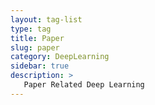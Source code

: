 ```yaml
---
layout: tag-list
type: tag
title: Paper
slug: paper
category: DeepLearning
sidebar: true
description: >
   Paper Related Deep Learning
---
```


